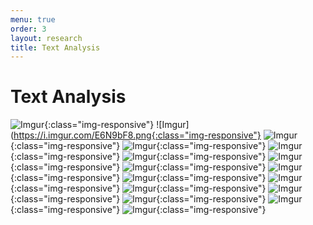 ```yaml
---
menu: true
order: 3
layout: research
title: Text Analysis
---
```


# Text Analysis

![Imgur](https://i.imgur.com/WSPHhFl.png){:class="img-responsive"}
![Imgur](https://i.imgur.com/E6N9bF8.png{:class="img-responsive"}
![Imgur](https://i.imgur.com/kOWiPFT.png){:class="img-responsive"}
![Imgur](https://i.imgur.com/5Qq5Td7.png){:class="img-responsive"}
![Imgur](https://i.imgur.com/zZriTmp.png){:class="img-responsive"}
![Imgur](https://i.imgur.com/SAhSNKY.png){:class="img-responsive"}
![Imgur](https://i.imgur.com/lNRzpmI.png){:class="img-responsive"}
![Imgur](https://i.imgur.com/WIOXmOu.png){:class="img-responsive"}
![Imgur](https://i.imgur.com/1tLC6Rh.png){:class="img-responsive"}
![Imgur](https://i.imgur.com/T4rU2WC.png){:class="img-responsive"}
![Imgur](https://i.imgur.com/dDtynpD.png){:class="img-responsive"}
![Imgur](https://i.imgur.com/nJ81efF.png){:class="img-responsive"}
![Imgur](https://i.imgur.com/HH7gSJY.png){:class="img-responsive"}
![Imgur](https://i.imgur.com/ymjmTEE.png){:class="img-responsive"}
![Imgur](https://i.imgur.com/oQrkTDV.png){:class="img-responsive"}
![Imgur](https://i.imgur.com/ja80C5g.png){:class="img-responsive"}
